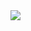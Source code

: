 <img src="https://capsule-render.vercel.app/api?type=wave&color=auto&height=300&section=header&text=연비's%20github&fontSize=90" />
